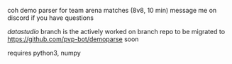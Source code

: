 coh demo parser for team arena matches (8v8, 10 min)
message me on discord if you have questions

*datastudio* branch is the actively worked on branch
repo to be migrated to https://github.com/pvp-bot/demoparse soon

requires python3, numpy